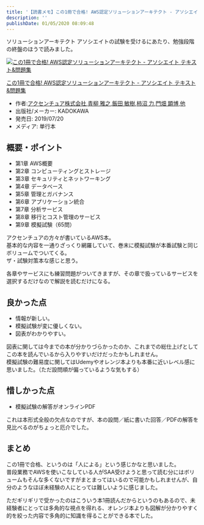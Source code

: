 ```yaml
---
title: '【読書メモ】この1冊で合格! AWS認定ソリューションアーキテクト - アソシエイト テキスト&問題集'
description: ''
publishDate: 01/05/2020 08:09:48
---
```


<p>ソリューションアーキテクト アソシエイトの試験を受けるにあたり、勉強段階の終盤のほうで読みました。</p>

<p><div class="hatena-asin-detail"><a href="https://www.amazon.co.jp/exec/obidos/ASIN/4046042036/hatena-blog-22/"><img src="https://images-fe.ssl-images-amazon.com/images/I/51Xn-pPCdiL._SL160_.jpg" class="hatena-asin-detail-image" alt="この1冊で合格! AWS認定ソリューションアーキテクト - アソシエイト テキスト&amp;問題集" title="この1冊で合格! AWS認定ソリューションアーキテクト - アソシエイト テキスト&amp;問題集"></a><div class="hatena-asin-detail-info"><p class="hatena-asin-detail-title"><a href="https://www.amazon.co.jp/exec/obidos/ASIN/4046042036/hatena-blog-22/">この1冊で合格! AWS認定ソリューションアーキテクト - アソシエイト テキスト&amp;問題集</a></p><ul><li><span class="hatena-asin-detail-label">作者:</span><a href="http://d.hatena.ne.jp/keyword/%A5%A2%A5%AF%A5%BB%A5%F3%A5%C1%A5%E5%A5%A2%B3%F4%BC%B0%B2%F1%BC%D2" class="keyword">アクセンチュア株式会社</a>,<a href="http://d.hatena.ne.jp/keyword/%C0%C4%CC%F8%20%B2%ED%C7%B7" class="keyword">青柳 雅之</a>,<a href="http://d.hatena.ne.jp/keyword/%C8%D3%C5%C4%20%C9%D2%BC%F9" class="keyword">飯田 敏樹</a>,<a href="http://d.hatena.ne.jp/keyword/%B3%C1%BE%C2%20%CE%CF" class="keyword">柿沼 力</a>,<a href="http://d.hatena.ne.jp/keyword/%CC%E7%C8%AA%20%B8%B2%C7%EE" class="keyword">門畑 顕博</a>,<a href="http://d.hatena.ne.jp/keyword/%C2%BE" class="keyword">他</a></li><li><span class="hatena-asin-detail-label">出版社/メーカー:</span> KADOKAWA</li><li><span class="hatena-asin-detail-label">発売日:</span> 2019/07/20</li><li><span class="hatena-asin-detail-label">メディア:</span> 単行本</li></ul></div><div class="hatena-asin-detail-foot"></div></div></p>

<h2>概要・ポイント</h2>

<ul>
<li>第1章 AWS概要</li>
<li>第2章 コンピューティングとストレージ</li>
<li>第3章 セキュリティとネットワーキング</li>
<li>第4章 データベース</li>
<li>第5章 管理とガバナンス</li>
<li>第6章 アプリケーション統合</li>
<li>第7章 分析サービス</li>
<li>第8章 移行とコスト管理のサービス</li>
<li>第9章 模擬試験（65問）</li>
</ul>

<p>アクセンチュアの方々が書いているAWS本。<br/>
基本的な内容を一通りざっくり網羅していて、巻末に模擬試験が本番試験と同じボリュームでついてくる。<br/>
ザ・試験対策本な感じと思う。</p>

<p>各章やサービスにも練習問題がついてきますが、その章で扱っているサービスを選択するだけなので解説を読むだけになる。</p>

<h2>良かった点</h2>

<ul>
<li>情報が新しい。</li>
<li>模擬試験が変に優しくない。</li>
<li>図表がわかりやすい。</li>
</ul>

<p>図表に関しては今までの本が分かりづらかったのか、これまでの総仕上げとしてこの本を読んでいるから入りやすいだけだったかもしれません。<br/>
模擬試験の難易度に関してはUdemyやオレンジ本よりも本番に近いレベル感に思いました。（ただ設問順が偏っているような気もする）</p>

<h2>惜しかった点</h2>

<ul>
<li>模擬試験の解答がオンラインPDF</li>
</ul>

<p>これは本形式全般の欠点なのですが、本の設問／紙に書いた回答／PDFの解答を見比べるのがちょっと厄介でした。</p>

<h2>まとめ</h2>

<p>この1冊で合格、というのは「人による」という感じかなと思いました。<br/>
普段業務でAWSを使いこなしている人がSAA受けようと思って読む分にはボリュームもそんな多くないですがまとまってはいるので可能かもしれませんが、自分のようなほぼ未経験の人にとっては難しいように感じました。</p>

<p>ただギリギリで受かったのはこういう本1冊読んだからというのもあるので、未経験者にとっては多角的な視点を得れる、オレンジ本よりも図解が分かりやすく的を絞った内容で多角的に知識を得ることができる本でした。</p>
